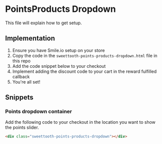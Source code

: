 # PointsProducts Dropdown

This file will explain how to get setup.

## Implementation

1. Ensure you have Smile.io setup on your store
1. Copy the code in the `sweettooth-points-products-dropdown.html` file in this repo
1. Add the code snippet below to your checkout
1. Implement adding the discount code to your cart in the reward fulfilled callback
1. You're all set!

## Snippets

### Points dropdown container

Add the following code to your checkout in the location you want to show the points slider.
```html
<div class="sweettooth-points-products-dropdown"></div>
```
